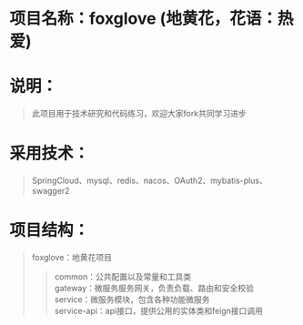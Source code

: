 # 项目名称：foxglove (地黄花，花语：热爱)
# 说明：
> 此项目用于技术研究和代码练习，欢迎大家fork共同学习进步
# 采用技术：
> SpringCloud、mysql、redis、nacos、OAuth2、mybatis-plus、swagger2
# 项目结构：
> foxglove：地黄花项目
>> common：公共配置以及常量和工具类 <br>
>> gateway：微服务服务网关，负责负载、路由和安全校验 <br>
>> service：微服务模块，包含各种功能微服务 <br>
>> service-api：api接口，提供公用的实体类和feign接口调用<br>
